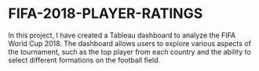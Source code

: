 # FIFA-2018-PLAYER-RATINGS
In this project, I have created a Tableau dashboard to analyze the FIFA World Cup 2018. The dashboard allows users to explore various aspects of the tournament, such as the top player from each country and the ability to select different formations on the football field.
